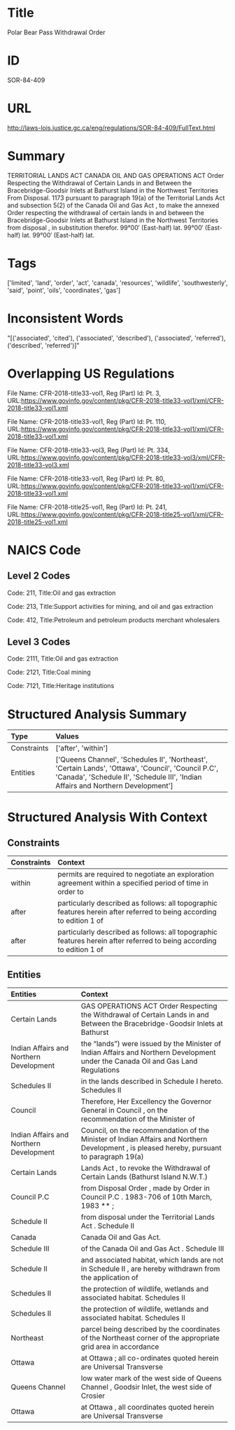 # Title
Polar Bear Pass Withdrawal Order


# ID
SOR-84-409

# URL
http://laws-lois.justice.gc.ca/eng/regulations/SOR-84-409/FullText.html


# Summary
TERRITORIAL LANDS ACT CANADA OIL AND GAS OPERATIONS ACT Order Respecting the Withdrawal of Certain Lands in and Between the Bracebridge-Goodsir Inlets at Bathurst Island in the Northwest Territories From Disposal.
1173 pursuant to paragraph 19(a) of the  Territorial Lands Act  and subsection 5(2) of the  Canada Oil and Gas Act , to make the annexed  Order respecting the withdrawal of certain lands in and between the Bracebridge-Goodsir Inlets at Bathurst Island in the Northwest Territories from disposal , in substitution therefor.
99°00′ (East-half) lat.
99°00′ (East-half) lat.
99°00′ (East-half) lat.


# Tags
['limited', 'land', 'order', 'act', 'canada', 'resources', 'wildlife', 'southwesterly', 'said', 'point', 'oils', 'coordinates', 'gas']


# Inconsistent Words
"[('associated', 'cited'), ('associated', 'described'), ('associated', 'referred'), ('described', 'referred')]"


# Overlapping US Regulations
File Name: CFR-2018-title33-vol1, Reg (Part) Id: Pt. 3, URL:https://www.govinfo.gov/content/pkg/CFR-2018-title33-vol1/xml/CFR-2018-title33-vol1.xml

File Name: CFR-2018-title33-vol1, Reg (Part) Id: Pt. 110, URL:https://www.govinfo.gov/content/pkg/CFR-2018-title33-vol1/xml/CFR-2018-title33-vol1.xml

File Name: CFR-2018-title33-vol3, Reg (Part) Id: Pt. 334, URL:https://www.govinfo.gov/content/pkg/CFR-2018-title33-vol3/xml/CFR-2018-title33-vol3.xml

File Name: CFR-2018-title33-vol1, Reg (Part) Id: Pt. 80, URL:https://www.govinfo.gov/content/pkg/CFR-2018-title33-vol1/xml/CFR-2018-title33-vol1.xml

File Name: CFR-2018-title25-vol1, Reg (Part) Id: Pt. 241, URL:https://www.govinfo.gov/content/pkg/CFR-2018-title25-vol1/xml/CFR-2018-title25-vol1.xml




# NAICS Code
## Level 2 Codes
Code: 211, Title:Oil and gas extraction

Code: 213, Title:Support activities for mining, and oil and gas extraction

Code: 412, Title:Petroleum and petroleum products merchant wholesalers




## Level 3 Codes
Code: 2111, Title:Oil and gas extraction

Code: 2121, Title:Coal mining

Code: 7121, Title:Heritage institutions







# Structured Analysis Summary
| Type        | Values                                                                                                                                                                                   |
|:------------|:-----------------------------------------------------------------------------------------------------------------------------------------------------------------------------------------|
| Constraints | ['after', 'within']                                                                                                                                                                      |
| Entities    | ['Queens Channel', 'Schedules II', 'Northeast', 'Certain Lands', 'Ottawa', 'Council', 'Council P.C', 'Canada', 'Schedule II', 'Schedule III', 'Indian Affairs and Northern Development'] |


# Structured Analysis With Context
 


## Constraints
| Constraints   | Context                                                                                                              |
|:--------------|:---------------------------------------------------------------------------------------------------------------------|
| within        | permits are required to negotiate an exploration agreement within a specified period of time in order to             |
| after         | particularly described as follows: all topographic features herein after referred to being according to edition 1 of |
| after         | particularly described as follows: all topographic features herein after referred to being according to edition 1 of |


## Entities
| Entities                                | Context                                                                                                                                    |
|:----------------------------------------|:-------------------------------------------------------------------------------------------------------------------------------------------|
| Certain Lands                           | GAS OPERATIONS ACT Order Respecting the Withdrawal of Certain Lands in and Between the Bracebridge-Goodsir Inlets at Bathurst              |
| Indian Affairs and Northern Development | the “lands”) were issued by the Minister of Indian Affairs and Northern Development under the Canada Oil and Gas Land Regulations          |
| Schedules II                            | in the lands described in Schedule I hereto. Schedules II                                                                                  |
| Council                                 | Therefore, Her Excellency the Governor General in  Council , on the recommendation of the Minister of                                      |
| Indian Affairs and Northern Development | Council, on the recommendation of the Minister of Indian Affairs and Northern Development , is pleased hereby, pursuant to paragraph 19(a) |
| Certain Lands                           | Lands Act , to revoke the Withdrawal of Certain Lands  (Bathurst Island N.W.T.)                                                            |
| Council P.C                             | from Disposal Order , made by Order in  Council P.C . 1983-706 of 10th March, 1983 ** ;                                                    |
| Schedule II                             | from disposal under the Territorial Lands Act . Schedule II                                                                                |
| Canada                                  | Canada  Oil and Gas Act.                                                                                                                   |
| Schedule III                            | of the Canada Oil and Gas Act . Schedule III                                                                                               |
| Schedule II                             | and associated habitat, which lands are not in Schedule II , are hereby withdrawn from the application of                                  |
| Schedules II                            | the protection of wildlife, wetlands and associated habitat. Schedules II                                                                  |
| Schedules II                            | the protection of wildlife, wetlands and associated habitat. Schedules II                                                                  |
| Northeast                               | parcel being described by the coordinates of the Northeast corner of the appropriate grid area in accordance                               |
| Ottawa                                  | at  Ottawa ; all co-ordinates quoted herein are Universal Transverse                                                                       |
| Queens Channel                          | low water mark of the west side of Queens Channel , Goodsir Inlet, the west side of Crosier                                                |
| Ottawa                                  | at  Ottawa , all coordinates quoted herein are Universal Transverse                                                                        |


